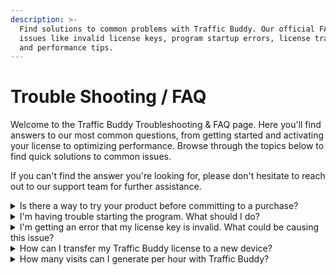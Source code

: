 ```yaml
---
description: >-
  Find solutions to common problems with Traffic Buddy. Our official FAQ covers
  issues like invalid license keys, program startup errors, license transfers,
  and performance tips.
---
```


# Trouble Shooting / FAQ

Welcome to the Traffic Buddy Troubleshooting & FAQ page. Here you'll find answers to our most common questions, from getting started and activating your license to optimizing performance. Browse through the topics below to find quick solutions to common issues.

If you can't find the answer you're looking for, please don't hesitate to reach out to our support team for further assistance.

<details>

<summary> Is there a way to try your product before committing to a purchase?</summary>

We offer a 14-day money-back guarantee on all purchases, so you can feel confident in trying out our product. However, we do not currently have a free trial version available. If you have any further questions or concerns about the product, please don't hesitate to reach out to us. We're always happy to help.

</details>

<details>

<summary>I'm having trouble starting the program. What should I do?</summary>

&#x20;There could be a few different things that could be causing issues with starting the program. Here are a few things you can try:

1. Make sure you have the latest version of .NET 9 installed on your computer. You can download the latest version from the [Microsoft](https://dotnet.microsoft.com/en-us/download/dotnet/thank-you/sdk-9.0.304-windows-x64-installer) website.
2. Check to see if there are any updates available for the program. Sometimes issues can be resolved by simply updating to the latest version.
3. Try restarting your computer and then attempting to start the program again.
4. If you're still having issues, try uninstalling and reinstalling the program.

If you've tried all of these steps and are still having problems starting the program, please don't hesitate to reach out to our support team for further assistance.

</details>

<details>

<summary>I'm getting an error that my license key is invalid. What could be causing this issue?</summary>

There are a few potential causes for this issue:

1. Check your internet connection to ensure that you have a stable connection. This is necessary for the program to verify your license key.
2. Make sure that there are no extra spaces before or after the license key. Sometimes when copying and pasting, these spaces can be inadvertently added and can cause the key to be invalid.
3. Check to make sure that you are entering the correct license key. If you have multiple keys or are unsure which key to use, it might be helpful to double-check with whoever provided the key or with our support team.

If you've tried all of these steps and are still having issues with your license key, please don't hesitate to reach out to our support team for further assistance.

</details>

<details>

<summary>How can I transfer my Traffic Buddy license to a new device?</summary>

One product license is only valid for usage on a single device only. If you want to use Traffic Buddy on another device, you can easily transfer the license to the new device with the following steps:

1. On your old device go to Help Menu -> Remove License to remove the license from your previous device
2. Install Traffic Buddy on the new device and enter your license key to activate it.

</details>

<details>

<summary>How many visits can I generate per hour with Traffic Buddy?</summary>

The number of visits you can generate per hour depends on several factors:

* **System resources:** You’ll need approximately **8 GB of RAM for every 100 browser instances**. A powerful CPU is also required — ideally **8 cores, 16 threads (8c/16t)**.
* **Campaign actions:** The more actions your campaign requires (e.g., clicks, scrolling, waiting), the longer each visit takes, which reduces total visits per hour.
* **Website performance:** Visits take longer to complete on complex websites or when using slow proxies, which can further limit throughput.

Example: With an estimated view time of 10 seconds per visit, you will reach 6 visits per minute leading to 360 visits per hour with 1 concurrent browser

* 1 concurrent browser: 360 visits per hour
* 100 concurrent browsers: 36000 visits per hour
* 1000 concurrent browsers: 360000 visits per hour

In short, the exact visits per hour vary depending on your **hardware, campaign design and website speed**.&#x20;

</details>
